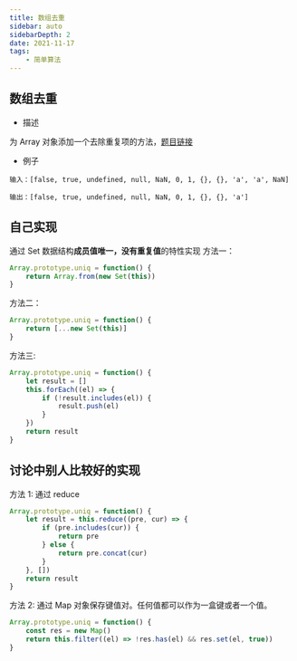 ```yaml
---
title: 数组去重
sidebar: auto
sidebarDepth: 2
date: 2021-11-17
tags:
    - 简单算法
---
```


## 数组去重

-   描述

为 Array 对象添加一个去除重复项的方法，[题目链接](https://www.nowcoder.com/practice/0b5ae9c4a8c546f79e2547c0179bfdc2?tpId=2&&tqId=10855&rp=1&ru=/ta/front-end&qru=/ta/front-end/question-ranking)

-   例子

```
输入：[false, true, undefined, null, NaN, 0, 1, {}, {}, 'a', 'a', NaN]

输出：[false, true, undefined, null, NaN, 0, 1, {}, {}, 'a']
```

## 自己实现

通过 Set 数据结构**成员值唯一，没有重复值**的特性实现
方法一：

```js
Array.prototype.uniq = function() {
    return Array.from(new Set(this))
}
```

方法二：

```js
Array.prototype.uniq = function() {
    return [...new Set(this)]
}
```

方法三:

```js
Array.prototype.uniq = function() {
    let result = []
    this.forEach((el) => {
        if (!result.includes(el)) {
            result.push(el)
        }
    })
    return result
}
```

## 讨论中别人比较好的实现

方法 1: 通过 reduce

```js
Array.prototype.uniq = function() {
    let result = this.reduce((pre, cur) => {
        if (pre.includes(cur)) {
            return pre
        } else {
            return pre.concat(cur)
        }
    }, [])
    return result
}
```

方法 2: 通过 Map 对象保存键值对。任何值都可以作为一盒键或者一个值。

```js
Array.prototype.uniq = function() {
    const res = new Map()
    return this.filter((el) => !res.has(el) && res.set(el, true))
}
```
